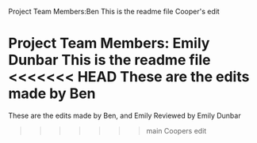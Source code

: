 
Project Team Members:Ben
This is the readme file
Cooper's edit

Project Team Members: Emily Dunbar
This is the readme file
<<<<<<< HEAD
These are the edits made by Ben 
=======
These are the edits made by Ben, and Emily
Reviewed by Emily Dunbar
>>>>>>> main
Coopers edit

